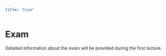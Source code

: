 ```yaml
---
title: "Exam"
---
```


# Exam

Detailed information about the exam will be provided during the first lecture.

